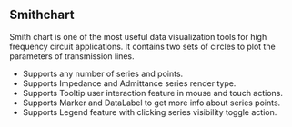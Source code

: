 ## Smithchart

Smith chart is one of the most useful data visualization tools for high frequency circuit applications. It contains two sets of circles to plot the parameters of transmission lines.

- Supports any number of series and points.
- Supports Impedance and Admittance series render type.
- Supports Tooltip user interaction feature in mouse and touch actions.
- Supports Marker and DataLabel to get more info about series points.
- Supports Legend feature with clicking series visibility toggle action.
